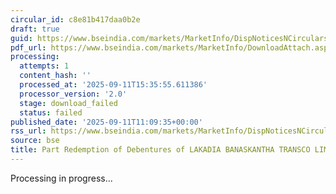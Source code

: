 ```yaml
---
circular_id: c8e81b417daa0b2e
draft: true
guid: https://www.bseindia.com/markets/MarketInfo/DispNoticesNCirculars.aspx?Noticeid={F45E3CF1-D27C-47B9-8E61-616789532222}&noticeno=20250911-20&dt=09/11/2025&icount=20&totcount=86&flag=0
pdf_url: https://www.bseindia.com/markets/MarketInfo/DownloadAttach.aspx?id=20250911-20&attachedId=
processing:
  attempts: 1
  content_hash: ''
  processed_at: '2025-09-11T15:35:55.611386'
  processor_version: '2.0'
  stage: download_failed
  status: failed
published_date: '2025-09-11T11:09:35+00:00'
rss_url: https://www.bseindia.com/markets/MarketInfo/DispNoticesNCirculars.aspx?Noticeid={F45E3CF1-D27C-47B9-8E61-616789532222}&noticeno=20250911-20&dt=09/11/2025&icount=20&totcount=86&flag=0
source: bse
title: Part Redemption of Debentures of LAKADIA BANASKANTHA TRANSCO LIMITED
---
```


Processing in progress...